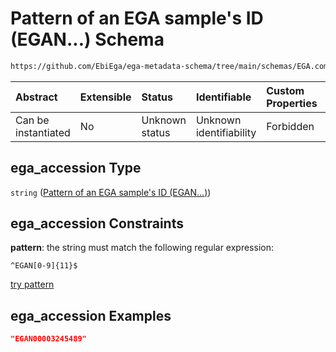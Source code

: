 # Pattern of an EGA sample's ID (EGAN...) Schema

```txt
https://github.com/EbiEga/ega-metadata-schema/tree/main/schemas/EGA.common-definitions.json#/definitions/sample-label-association/properties/object_id/allOf/1/properties/ega_accession
```



| Abstract            | Extensible | Status         | Identifiable            | Custom Properties | Additional Properties | Access Restrictions | Defined In                                                                                           |
| :------------------ | :--------- | :------------- | :---------------------- | :---------------- | :-------------------- | :------------------ | :--------------------------------------------------------------------------------------------------- |
| Can be instantiated | No         | Unknown status | Unknown identifiability | Forbidden         | Allowed               | none                | [EGA.common-definitions.json\*](../../../schemas/EGA.common-definitions.json "open original schema") |

## ega\_accession Type

`string` ([Pattern of an EGA sample's ID (EGAN...)](ega-12-definitions-repeatable-sample-label-node-properties-objects-ids-block-allof-check-that-sample-ega-id-egan-pattern-is-correct-properties-pattern-of-an-ega-samples-id-egan.md))

## ega\_accession Constraints

**pattern**: the string must match the following regular expression:&#x20;

```regexp
^EGAN[0-9]{11}$
```

[try pattern](https://regexr.com/?expression=%5EEGAN%5B0-9%5D%7B11%7D%24 "try regular expression with regexr.com")

## ega\_accession Examples

```json
"EGAN00003245489"
```
